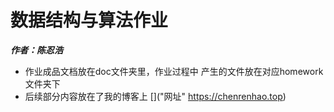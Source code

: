 # 数据结构与算法作业
***作者：陈忍浩***

+ 作业成品文档放在doc文件夹里，作业过程中
产生的文件放在对应homework文件夹下
+ 后续部分内容放在了我的博客上 []("网址" https://chenrenhao.top)
